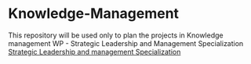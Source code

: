 # Knowledge-Management
This repository will be used only to plan the projects in Knowledge management 
WP - Strategic Leadership and Management Specialization
[Strategic Leadership and management Specialization](https://www.coursera.org/specializations/strategic-leadership)
